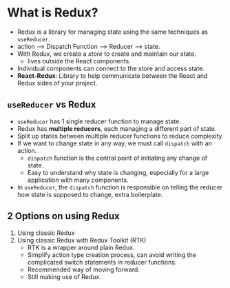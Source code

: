 # What is Redux?

- Redux is a library for managing state using the same techniques as `useReducer`.
- action --> Dispatch Function --> Reducer --> state.
- With Redux, we create a *store* to create and maintain our state.
    - lives outside the React components.
- Individual components can connect to the store and access state.
- **React-Redux**: Library to help communicate between the React and Redux sides of your project.

## `useReducer` vs Redux

- `useReducer` has 1 single reducer function to manage state.
- Redux has **multiple reducers**, each managing a different part of state.
- Split up states between multiple reducer functions to reduce complexity.
- If we want to change state in any way, we must call `dispatch` with an action.
    - `dispatch` function is the central point of initiating any change of state.
    - Easy to understand why state is changing, especially for a large application with many components.
- In `useReducer`, the `dispatch` function is responsible on telling the reducer how state is supposed to change, extra boilerplate.

## 2 Options on using Redux

1. Using classic Redux
2. Using classic Redux with Redux Toolkit (RTK)
    - RTK is a wrapper around plain Redux.
    - Simplify action type creation process, can avoid writing the complicated switch statements in reducer functions.
    - Recommended way of moving forward.
    - Still making use of Redux.